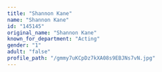 ```yaml
---
title: "Shannon Kane"
name: "Shannon Kane"
id: "145145"
original_name: "Shannon Kane"
known_for_department: "Acting"
gender: "1"
adult: "false"
profile_path: "/gmmy7uKCpDz7kXA08s9EBJNs7vN.jpg"
---
```

